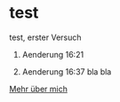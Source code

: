 # test
test, erster Versuch

1. Aenderung
16:21

2. Aenderung 
16:37
bla bla

[Mehr über mich](aboutme.md)
